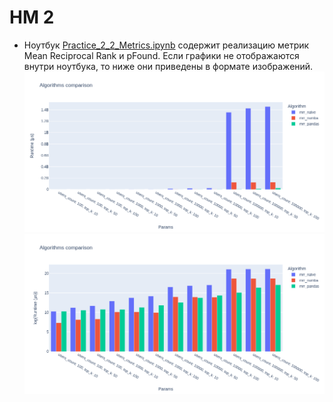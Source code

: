 # HM 2
* Ноутбук [Practice_2_2_Metrics.ipynb](Practice_2_2_Metrics.ipynb) содержит реализацию
метрик Mean Reciprocal Rank и pFound. Если графики не отображаются внутри ноутбука,
то ниже они приведены в формате изображений.
![Algorithms comparison](docs/algorithms_comparison.png)
![Algorithms comparison, log(Runtime)](docs/algorithms_comparison_log.png)
